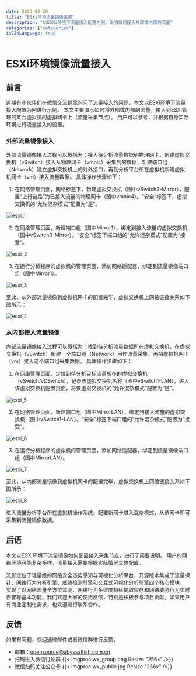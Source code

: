 ```yaml
---
date: 2023-02-20
title: "ESXi环境流量镜像设置"
description: "以ESXi环境下流量接入配置为例，说明如何接入外部或内部的流量"
categories: ["categories"]
isCJKLanguage: true
---
```



# ESXi环境镜像流量接入

## 前言

近期有小伙伴们在微信交流群里询问了流量接入的问题，本文以ESXi环境下流量接入配置为例进行示例。
本文主要演示如何将外部或内部的流量，接入到ESXi管理的某台虚拟机的虚拟网卡上（流量采集节点）。
用户可以参考，并根据自身实际环境进行流量接入的设置。


### 外部流量镜像接入
外部流量镜像接入过程可以概括为：接入待分析流量数据到物理网卡，新建虚拟交换机（vSwitch）接入从物理网卡（vmnic）采集到的数据，新建端口组（Network）建立虚拟交换机上的对外接口，再到分析平台所在虚拟机新建虚拟机网卡（vm）接入流量数据。
具体操作步骤如下：

1. 在网络管理页面，网络标签下，新建虚拟交换机（图中vSwitch3-Mirror），配置“上行链路”为已接入流量的物理网卡（图中vmnic4）。“安全”标签下，虚拟交换机的“允许混杂模式”配置为“是”。

![esxi_1](/img/esxi/esxi_1.png)

2. 在网络管理页面，新建端口组（图中Mirror1），绑定到接入流量的虚拟交换机（图中vSwitch3-Mirror）。“安全”标签下端口组的“允许混杂模式”配置为“接受”。

![esxi_2](/img/esxi/esxi_2.png)

3. 在运行分析程序的虚拟机的管理页面，添加网络适配器，绑定到流量镜像端口组（图中Mirror1）。

![esxi_3](/img/esxi/esxi_3.png)

至此，从外部流量镜像到虚拟机网卡的配置完毕，虚拟交换机上网络链接关系如下图所示：

![esxi_4](/img/esxi/esxi_4.png)


### 从内部接入流量镜像
内部流量镜像接入过程可以概括为：找到待分析流量数据所在虚拟交换机，在虚拟交换机（vSwitch）新建一个端口组（Network）用作流量采集，再把虚拟机网卡（vm）接入这个端口组采集数据。
具体操作步骤如下：

1. 在网络管理页面，定位到待分析目标流量所在的虚拟交换机（vSwitch/vDSwitch），记录该虚拟交换机名称（图中vSwitch1-LAN），进入该虚拟交换机配置页面，将该虚拟交换机的“允许混杂模式”配置为“是”。

![esxi_5](/img/esxi/esxi_5.png)

2. 在网络管理页面，新建端口组（图中MirrorLAN），绑定到接入流量的虚拟交换机（图中vSwitch1-LAN）。“安全”标签下端口组的“允许混杂模式”配置为“接受”。

![esxi_6](/img/esxi/esxi_6.png)

3. 在运行分析程序的虚拟机的管理页面，添加网络适配器，绑定到流量镜像端口组（图中MirrorLAN）。

![esxi_7](/img/esxi/esxi_7.png)

至此，从内部流量镜像到虚拟机网卡的配置完毕，虚拟交换机上网络链接关系如下图所示：

![esxi_8](/img/esxi/esxi_8.png)

进入流量分析平台所在虚拟机操作系统，配置新网卡进入混杂模式，从该网卡即可采集到流量镜像数据。


## 后语
本文以ESXi环境下流量镜像如何配置接入采集节点，进行了简要说明。
用户的网络环境可能复杂多样，流量接入需要根据实际情况具体配置。

流影定位于轻量级的网络安全态势感知与可视化分析平台，开源版本集成了流量探针、网络行为分析引擎、威胁检测引擎和交互式可视化分析引擎四个核心模块，
实现了对网络流量全方位监测、网络行为多维度特征提取留存和网络威胁行为实时告警等基本功能。我们欢迎大家的使用反馈，特别是积极参与项目贡献。如果用户有商业定制化需求，也欢迎进行联系合作。


## 反馈
如果有问题，欢迎通过邮件或者微信群进行反馈。
- 邮箱：opensource@abyssalfish.com.cn
- 扫码进入微信讨论群
{{< imgproc wx_group.png Resize "256x" />}}
- 微信扫码关注公众号
{{< imgproc wx_public.jpg Resize "256x" />}}

